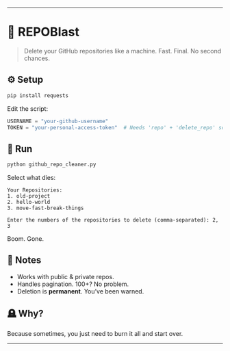 
---

# 🧨 REPOBlast

> Delete your GitHub repositories like a machine. Fast. Final. No second chances.

## ⚙️ Setup

```bash
pip install requests
```

Edit the script:

```python
USERNAME = "your-github-username"
TOKEN = "your-personal-access-token"  # Needs 'repo' + 'delete_repo' scopes
```

## 🚀 Run

```bash
python github_repo_cleaner.py
```

Select what dies:

```
Your Repositories:
1. old-project
2. hello-world
3. move-fast-break-things

Enter the numbers of the repositories to delete (comma-separated): 2, 3
```

Boom. Gone.

## 🧠 Notes

* Works with public & private repos.
* Handles pagination. 100+? No problem.
* Deletion is **permanent**. You’ve been warned.

## 🪦 Why?

Because sometimes, you just need to burn it all and start over.

---
